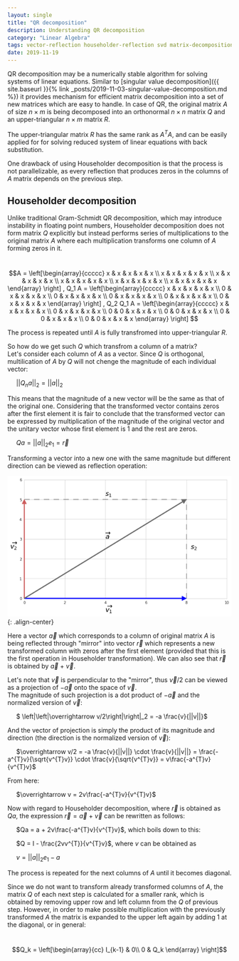 ```yaml
---
layout: single
title: "QR decomposition"
description: Understanding QR decomposition
category: "Linear Algebra"
tags: vector-reflection householder-reflection svd matrix-decomposition gram-schmidt
date: 2019-11-19
---
```

 
QR decomposition may be a numerically stable algorithm for solving systems of linear equations. Similar to [singular value decomposition]({{ site.baseurl }}{% link _posts/2019-11-03-singular-value-decomposition.md %}) it provides mechanism for efficient matrix decomposition into a set of new matrices which are easy to handle. In case of QR, the original matrix $A$ of size $n \times m$ is being decomposed into an orthonormal $n \times n$ matrix $Q$ and an upper-triangular $n \times m$ matrix $R$.   
 
The upper-triangular matrix $R$ has the same rank as $A^{T}A$, and can be easily applied for for solving reduced system of linear equations with back substitution.

One drawback of using Householder decomposition is that the process is not parallelizable, as every reflection that produces zeros in the columns of $A$ matrix depends on the previous step.  

## Householder decomposition   
 
Unlike traditional Gram-Schmidt QR decomposition, which may introduce instability in floating point numbers, Householder decomposition does not form matrix $Q$ explicitly but instead performs series of multiplications to the original matrix $A$ where each multiplication transforms one column of $A$ forming zeros in it.
 
&nbsp;&nbsp;&nbsp;&nbsp;
$$A =  
\left[\begin{array}{ccccc}
x & x & x & x & x \\
x & x & x & x & x \\
x & x & x & x & x \\
x & x & x & x & x \\
x & x & x & x & x \\
x & x & x & x & x
\end{array} \right]
,
Q_1 A =  
\left[\begin{array}{ccccc}
x & x & x & x & x \\
0 & x & x & x & x \\
0 & x & x & x & x \\
0 & x & x & x & x \\
0 & x & x & x & x \\
0 & x & x & x & x
\end{array} \right]
,
Q_2 Q_1 A =  
\left[\begin{array}{ccccc}
x & x & x & x & x \\
0 & x & x & x & x \\
0 & 0 & x & x & x \\
0 & 0 & x & x & x \\
0 & 0 & x & x & x \\
0 & 0 & x & x & x
\end{array} \right]
$$
 
The process is repeated until $A$ is fully transfromed into upper-triangular $R$.  
 
So how do we get such $Q$ which transfrom a column of a matrix?<br>
Let's consider each column of $A$ as a vector. Since $Q$ is orthogonal, multilication of $A$ by $Q$ will not chenge the magnitude of each individual vector:  
 
&nbsp;&nbsp;&nbsp;&nbsp;
$\left|\left|Q_n a\right|\right|_2 = \left|\left|a\right|\right|_2$
 
This means that the magnitude of a new vector will be the same as that of the original one. Considering that the transformed vector contains zeros after the first element it is fair to conclude that the transformed vector can be expressed by multiplication of the magnitude of the original vector and the unitary vector whose first element is 1 and the rest are zeros.  
 
&nbsp;&nbsp;&nbsp;&nbsp;
$Qa = \left|\left|a\right|\right|_2 e_1 = \overrightarrow r$
 
Transforming a vector into a new one with the same magnitude but different direction can be viewed as reflection operation:
 
![](/assets/images/linear_algebra/simple_vector_decomposition.png){: .align-center}
 
Here a vector $\overrightarrow a$ which corresponds to a column of original matrix $A$ is being reflected through "mirror" into vector $\overrightarrow r$ which represents a new transformed column with zeros after the first element (provided that this is the first operation in Householder transformation). We can also see that $\overrightarrow r$ is obtained by $\overrightarrow a$ + $\overrightarrow v$.  
 
Let's note that $\overrightarrow v$ is perpendicular to the "mirror", thus $\overrightarrow v/2$ can be viewed as a projection of $-\overrightarrow a$ onto the space of $\overrightarrow v$.  
The magnitude of such projection is a dot product of $-\overrightarrow a$ and the normalized version of $\overrightarrow v$:  
 
&nbsp;&nbsp;&nbsp;&nbsp;
$ \left|\left|\overrightarrow v/2\right|\right|_2 = -a \frac{v}{||v||}$
 
And the vector of projection is simply the product of its magnitude and direction (the direction is the normalized version of $\overrightarrow v$):
 
&nbsp;&nbsp;&nbsp;&nbsp;
$\overrightarrow v/2 = -a \frac{v}{||v||} \cdot \frac{v}{||v||} = \frac{-a^{T}v}{\sqrt{v^{T}v}} \cdot \frac{v}{\sqrt{v^{T}v}} = v\frac{-a^{T}v}{v^{T}v}$
 
From here:
 
&nbsp;&nbsp;&nbsp;&nbsp;
$\overrightarrow v = 2v\frac{-a^{T}v}{v^{T}v}$
 
Now with regard to Householder decomposition, where $\overrightarrow r$ is obtained as $Qa$, the expression $\overrightarrow r = \overrightarrow a$ + $\overrightarrow v$ can be rewritten as follows:
 
&nbsp;&nbsp;&nbsp;&nbsp;
$Qa = a + 2v\frac{-a^{T}v}{v^{T}v}$, which boils down to this:<br>
 
&nbsp;&nbsp;&nbsp;&nbsp;
$Q = I - \frac{2vv^{T}}{v^{T}v}$, where $v$ can be obtained as<br>
 
&nbsp;&nbsp;&nbsp;&nbsp;
$v = \left|\left|a\right|\right|_2 e_1 - a$
 
The process is repeated for the next columns of $A$ until it becomes diagonal.  
 
Since we do not want to transform already transformed columns of $A$, the matrix $Q$ of each next step is calculated for a smaller rank, which is obtained by removing upper row and left column from the $Q$ of previous step. However, in order to make possible multiplication with the previously transformed $A$ the matrix is expanded to the upper left again by adding 1 at the diagonal, or in general:
 
&nbsp;&nbsp;&nbsp;&nbsp;
$$Q_k =  
\left[\begin{array}{cc}
I_{k-1} & 0\\
0 & Q_k
\end{array} \right]$$